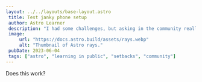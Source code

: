 ```yaml
---
layout: ../../layouts/base-layout.astro 
 title: Test janky phone setup
 author: Astro Learner 
 description: "I had some challenges, but asking in the community really helped!" 
 image:  
     url: "https://docs.astro.build/assets/rays.webp" 
     alt: "Thumbnail of Astro rays." 
 pubDate: 2023-06-04 
 tags: ["astro", "learning in public", "setbacks", "community"]
---
```


Does this work? 